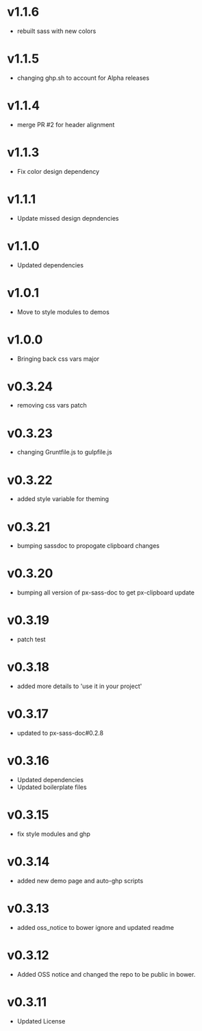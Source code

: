 v1.1.6
==================
* rebuilt sass with new colors

v1.1.5
==================
* changing ghp.sh to account for Alpha releases

v1.1.4
==================
* merge PR #2 for header alignment

v1.1.3
==================
* Fix color design dependency

v1.1.1
==================
* Update missed design depndencies

v1.1.0
==================
* Updated dependencies

v1.0.1
==================
* Move to style modules to demos

v1.0.0
==================
* Bringing back css vars major

v0.3.24
==================
* removing css vars patch

v0.3.23
==================
* changing Gruntfile.js to gulpfile.js

v0.3.22
==================
* added style variable for theming

v0.3.21
==================
* bumping sassdoc to propogate clipboard changes

v0.3.20
==================
* bumping all version of px-sass-doc to get px-clipboard update

v0.3.19
==================
* patch test

v0.3.18
==============================
* added more details to 'use it in your project'

v0.3.17
==============================
* updated to px-sass-doc#0.2.8

v0.3.16
==============================
* Updated dependencies
* Updated boilerplate files

v0.3.15
==============================
* fix style modules and ghp

v0.3.14
==============================
* added new demo page and auto-ghp scripts

v0.3.13
==============================
* added oss_notice to bower ignore and updated readme

v0.3.12
==============================
* Added OSS notice and changed the repo to be public in bower.

v0.3.11
=====================
* Updated License
